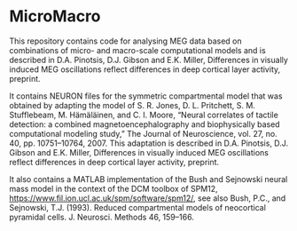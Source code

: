 # MicroMacro
This repository contains code for analysing MEG data based on combinations of micro- and macro-scale computational models and is described in D.A. Pinotsis, D.J. Gibson and E.K. Miller, Differences in visually induced MEG oscillations reflect differences in deep cortical layer activity, preprint.  

It contains NEURON files for the symmetric compartmental model that was obtained by adapting the model of S. R. Jones, D. L. Pritchett, S. M. Stufflebeam, M. Hämäläinen, and C. I. Moore, “Neural correlates of tactile detection: a combined magnetoencephalography and biophysically based computational modeling study,” The Journal of Neuroscience, vol. 27, no. 40, pp. 10751–10764, 2007. This adaptation is described in D.A. Pinotsis, D.J. Gibson and E.K. Miller, Differences in visually induced MEG oscillations reflect differences in deep cortical layer activity, preprint. 

It also contains a MATLAB implementation of the Bush and Sejnowski neural mass model in the context of the DCM toolbox of SPM12, https://www.fil.ion.ucl.ac.uk/spm/software/spm12/, see also Bush, P.C., and Sejnowski, T.J. (1993). Reduced compartmental models of neocortical pyramidal cells. J. Neurosci. Methods 46, 159–166.


